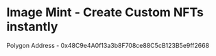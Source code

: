 # Image Mint - Create Custom NFTs instantly

Polygon Address - 0x48C9e4A0f13a3b8F708ce88C5cB123B5e9ff2668
